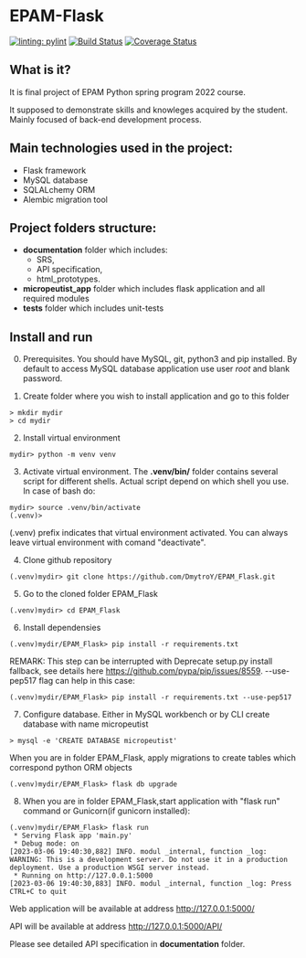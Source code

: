 # EPAM-Flask

[![linting: pylint](https://img.shields.io/badge/linting-pylint-yellowgreen)](https://github.com/PyCQA/pylint)
[![Build Status](https://app.travis-ci.com/DmytroY/EPAM_Flask.svg?branch=main)](https://app.travis-ci.com/DmytroY/EPAM_Flask)
[![Coverage Status](https://coveralls.io/repos/github/DmytroY/EPAM_Flask/badge.svg?branch=main&kill_cache=1)](https://coveralls.io/github/DmytroY/EPAM_Flask?branch=main)


## What is it? 
It is final project of EPAM Python spring program 2022 course.

It supposed to demonstrate skills and knowleges acquired by the student. Mainly focused of back-end development process.

## Main technologies used in the project:
- Flask framework
- MySQL database
- SQLALchemy ORM
- Alembic migration tool

## Project folders structure:
- **documentation** folder which includes:
  - SRS, 
  - API specification,
  - html_prototypes.
- **micropeutist_app** folder which includes flask application and all required modules
- **tests** folder which includes unit-tests

## Install and run

0. Prerequisites. You should have MySQL, git, python3 and pip installed. By default to access MySQL database application use user *root* and blank password.

1. Create folder where you wish to install application and go to this folder
```
> mkdir mydir
> cd mydir
```

2. Install virtual environment
```
mydir> python -m venv venv
```

3. Activate virtual environment. The **.venv/bin/** folder contains several script for different shells. Actual script depend on which shell you use. In case of bash do:
```
mydir> source .venv/bin/activate
(.venv)>
```
(.venv) prefix indicates that virtual environment activated. You can always leave virtual environment with comand "deactivate".

4. Clone github repository
```
(.venv)mydir> git clone https://github.com/DmytroY/EPAM_Flask.git
```

5. Go to the cloned folder EPAM_Flask
```
(.venv)mydir> cd EPAM_Flask
``` 
 
6. Install dependensies
```
(.venv)mydir/EPAM_Flask> pip install -r requirements.txt
```
REMARK: This step can be interrupted with Deprecate setup.py install fallback, see details here https://github.com/pypa/pip/issues/8559. --use-pep517 flag can help in this case:
```
(.venv)mydir/EPAM_Flask> pip install -r requirements.txt --use-pep517
```

7. Configure database.
Either in MySQL workbench or by CLI create database with name micropeutist
```
> mysql -e 'CREATE DATABASE micropeutist'
```
When you are in folder EPAM_Flask, apply migrations to create tables which correspond python ORM objects
```
(.venv)mydir/EPAM_Flask> flask db upgrade
```

8. When you are in folder EPAM_Flask,start application with "flask run" command or Gunicorn(if gunicorn installed):
```
(.venv)mydir/EPAM_Flask> flask run                      
 * Serving Flask app 'main.py'
 * Debug mode: on
[2023-03-06 19:40:30,882] INFO. modul _internal, function _log: WARNING: This is a development server. Do not use it in a production deployment. Use a production WSGI server instead.
 * Running on http://127.0.0.1:5000
[2023-03-06 19:40:30,883] INFO. modul _internal, function _log: Press CTRL+C to quit
```
Web application will be available at address http://127.0.0.1:5000/

API will be available at address http://127.0.0.1:5000/API/

Please see detailed API specification in **documentation** folder.